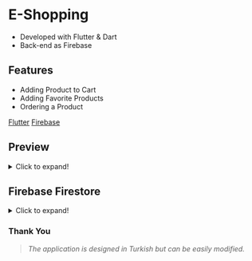 # E-Shopping 

- Developed with Flutter & Dart
- Back-end as Firebase

## Features
- Adding Product to Cart
- Adding Favorite Products
- Ordering a Product


[Flutter](https://flutter.dev/docs/cookbook)
[Firebase](https://firebase.google.com)


## Preview
<details>
  <summary>Click to expand!</summary>
  
  ## App Screens
  - Login & Register

  <img src="https://github.com/salefurkan/e_commerce/blob/main/app_ui_images/Screenshot_1621321203.png?raw=true" alt="drawing" width="200"/> <img src="https://github.com/salefurkan/e_commerce/blob/main/app_ui_images/Screenshot_1621321225.png?raw=true" alt="drawing" width="200"/>

- Main Screen

<img src="https://github.com/salefurkan/e_commerce/blob/main/app_ui_images/Screenshot_1621321252.png?raw=true" alt="drawing" width="200"/> 

- Shopping Cart & Favourites

<img src="https://github.com/salefurkan/e_commerce/blob/main/app_ui_images/Screenshot_1621321285.png?raw=true" alt="drawing" width="200"/> <img src="https://github.com/salefurkan/e_commerce/blob/main/app_ui_images/Screenshot_1621321262.png" alt="drawing" width="200"/>

- My Addresses & Adding Addresses

<img src="https://github.com/salefurkan/e_commerce/blob/main/app_ui_images/Screenshot_1621321288.png?raw=true" alt="drawing" width="200"/> <img src="https://github.com/salefurkan/e_commerce/blob/main/app_ui_images/Screenshot_1621321331.png?raw=true" alt="drawing" width="200"/> <img src="https://github.com/salefurkan/e_commerce/blob/main/app_ui_images/Screenshot_1621321343.png?raw=true" alt="drawing" width="200"/>
  
- My Orders & Order Status
  
<img src="https://github.com/salefurkan/e_commerce/blob/main/app_ui_images/Screenshot_1621321358.png?raw=true" alt="drawing" width="200"/> 
<img src="https://github.com/salefurkan/e_commerce/blob/main/app_ui_images/Screenshot_1621321360.png?raw=true" alt="drawing" width="200"/> 

- Bottom Action Menu

<img src="https://github.com/salefurkan/e_commerce/blob/main/app_ui_images/Screenshot_1621321505.png?raw=true" alt="drawing" width="200"/> <img src="https://github.com/salefurkan/e_commerce/blob/main/app_ui_images/Screenshot_1621321487.png?raw=true" alt="drawing" width="200"/>

</details>

## Firebase Firestore
<details>
  <summary>Click to expand!</summary>

- Items
<img src="https://github.com/salefurkan/e_commerce/blob/main/app_firebase_images/4.PNG?raw=true" alt="drawing" width="500"/>

- Users
<img src="https://github.com/salefurkan/e_commerce/blob/main/app_firebase_images/5.PNG?raw=true" alt="drawing" width="500"/>

- User Address
<img src="https://github.com/salefurkan/e_commerce/blob/main/app_firebase_images/6.PNG?raw=true" alt="drawing" width="500"/>


  </details>


### Thank You

  > _The application is designed in Turkish but can be easily modified._
